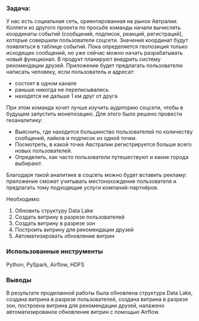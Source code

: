 ### Задача:
У нас есть социальная сеть, ориентированная на рынок Автралии. 
Коллеги из другого проекта по просьбе команды начали вычислять координаты событий (сообщений, подписок, реакций, регистраций), которые совершили пользователи соцсети. Значения координат будут появляться в таблице событий. Пока определяется геопозиция только исходящих сообщений, но уже сейчас можно начать разрабатывать новый функционал. 
В продукт планируют внедрить систему рекомендации друзей. Приложение будет предлагать пользователю написать человеку, если пользователь и адресат:
* состоят в одном канале
* раньше никогда не переписывались
* находятся не дальше 1 км друг от друга

При этом команда хочет лучше изучить аудиторию соцсети, чтобы в будущем запустить монетизацию. Для этого было решено провести геоаналитику:
* Выяснить, где находится большинство пользователей по количеству сообщений, лайков и подписок из одной точки.
* Посмотреть, в какой точке Австралии регистрируется больше всего новых пользователей.
* Определить, как часто пользователи путешествуют и какие города выбирают.

Благодаря такой аналитике в соцсеть можно будет вставить рекламу: приложение сможет учитывать местонахождение пользователя и предлагать тому подходящие услуги компаний-партнёров. 

Необходимо:
1. Обновить структуру Data Lake
2. Создать витрину в разрезе пользователей
3. Создать витрину в разрезе зон
4. Построить витрину для рекомендации друзей
5. Автоматизировать обновление витрин

### Использованные инструменты
Python, PySpark, Airflow, HDFS

### Выводы
В результате проделанной работы была обновлена структура Data Lake, создана витрина в разрезе пользователей, создана витрина в разрезе зон, построена витрина для рекомендации друзей, налажено автоматизированое обновление витрин с помощью Airflow.
